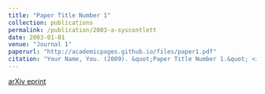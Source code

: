```yaml
---
title: "Paper Title Number 1"
collection: publications
permalink: /publication/2003-a-syscontlett
date: 2003-01-01
venue: "Journal 1"
paperurl: "http://academicpages.github.io/files/paper1.pdf"
citation: "Your Name, You. (2009). &quot;Paper Title Number 1.&quot; <i>Journal 1</i>, 1(1):X."
---
```


[arXiv eprint]()
